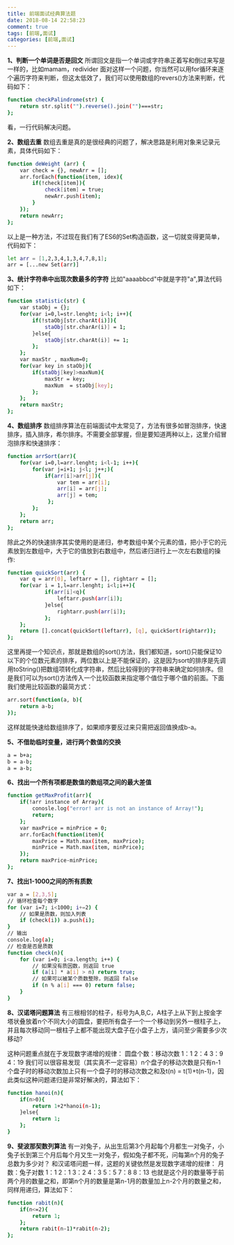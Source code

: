 ```yaml
---
title: 前端面试经典算法题
date: 2018-08-14 22:58:23
comment: true
tags: [前端,面试]
categories: [前端,面试]
---
```

__1、判断一个单词是否是回文__
所谓回文是指一个单词或字符串正着写和倒过来写是一样的，比如mamam，redivider
面对这样一个问题，你当然可以用for循环来逐个遍历字符来判断，但这太低效了，我们可以使用数组的revers()方法来判断，代码如下：
```bash
function checkPalindrome(str) {
    return str.split("").reverse().join("")===str;
};
```
看，一行代码解决问题。

__2、数组去重__
数组去重是真的是很经典的问题了，解决思路是利用对象来记录元素，具体代码如下：
```bash
function deWeight (arr) {
    var check = {}, newArr = [];
    arr.forEach(function(item, idex){
        if(!check[item]){
            check[item] = true;
            newArr.push(item);
        }
    });
    return newArr;
};
```

以上是一种方法，不过现在我们有了ES6的Set构造函数，这一切就变得更简单，代码如下：
```bash
let arr = [1,2,3,4,1,3,4,7,8,1];
arr = [...new Set(arr)]
```

__3、统计字符串中出现次数最多的字符__
比如"aaaabbcd"中就是字符"a",算法代码如下：
```bash
function statistic(str) {
    var staObj = {};
    for(var i=0,l=str.lenght; i<l; i++){
        if(!staObj[str.charAt(i)]){
            staObj[str.charAr(i)] = 1;
        }else{
            staObj[str.charAt(i)] += 1;
        };
    };
    var maxStr , maxNum=0;
    for(var key in staObj){
        if(staObj[key]>maxNum){
            maxStr = key;
            maxNum  = staObj[key];
        };
    };
    return maxStr;
};
```

__4、数组排序__
数组排序算法在前端面试中太常见了，方法有很多如冒泡排序，快速排序，插入排序，希尔排序。不需要全部掌握，但是要知道两种以上，这里介绍冒泡排序和快速排序：
```bash
function arrSort(arr){
    for(var i=0,l=arr.lenght; i<l-1; i++){
        for(var j=i+1; j<l; j++;){
            if(arr[i]>arr[j]){
                var tem = arr[i];
                arr[i] = arr[j];
                arr[j] = tem;
             };
        };
    };
    return arr;
};

```

除此之外的快速排序其实使用的是递归，参考数组中某个元素的值，把小于它的元素放到左数组中，大于它的值放到右数组中，然后递归进行上一次左右数组的操作:
```bash
function quickSort(arr) {
    var q = arr[0], leftarr = [], rightarr = [];
    for(var i = 1,l=arr.lenght; i<l;i++){
            if(arr[i]<q){
                leftarr.push(arr[i]);
            }else{
                rightarr.push(arr[i]);
            };
    };
    return [].concat(quickSort(leftarr), [q], quickSort(rightarr));
};
```

这里再提一个知识点，那就是数组的sort()方法，我们都知道，sort()只能保证10以下的个位数元素的排序，两位数以上是不能保证的，这是因为sort的排序是先调用toString()把数组项转化成字符串，然后比较得到的字符串来确定如何排序。但是我们可以为sort()方法传入一个比较函数来指定哪个值位于哪个值的前面。下面我们使用比较函数的最简方式：
```bash
arr.sort(function(a, b){
    return a-b;
});

```
这样就能快速给数组排序了，如果顺序要反过来只需把返回值换成b-a。

__5、不借助临时变量，进行两个数值的交换__
```bash
a = b+a;
b = a-b;
a = a-b;
```

__6、找出一个所有项都是数值的数组项之间的最大差值__
```bash
function getMaxProfit(arr){
    if(!arr instance of Array){
        conosle.log("error! arr is not an instance of Array!");
        return;
    };
    var maxPrice = minPrice = 0;
    arr.forEach(function(item){
        maxPrice = Math.max(item, maxPrice);
        minPrice = Math.max(item, minPrice);
    });
    return maxPrice-minPrice;
};
```

__7、找出1-1000之间的所有质数__ 
```bash
var a = [2,3,5];
// 循环检查每个数字
for (var i=7; i<1000; i+=2) {
    // 如果是质数，则加入列表
    if (check(i)) a.push(i);
}
// 输出
console.log(a);
// 检查是否是质数
function check(n){
    for (var i=0; i<a.length; i++) {
        // 如果没有质因数，则返回 true
        if (a[i] * a[i] > n) return true;
        // 如果可以被某个质数整除，则返回 false
        if (n % a[i] === 0) return false;
    }
}
```
__8、汉诺塔问题算法__
有三根相邻的柱子，标号为A,B,C，A柱子上从下到上按金字塔状叠放着n个不同大小的圆盘，要把所有盘子一个一个移动到另外一根柱子上，并且每次移动同一根柱子上都不能出现大盘子在小盘子上方，请问至少需要多少次移动?

这种问题重点就在于发现数字递增的规律：
圆盘个数：移动次数
       1：1
       2：4
       3：9
       4：19
我们可以很容易发现（其实真不一定容易）n个盘子的移动次数是只有n-1个盘子时的移动次数加上只有一个盘子时的移动次数之和及t(n) = t(1)+t(n-1)，因此类似这种问题递归是非常好解决的，算法如下：
```bash
function hanoi(n){
    if(n>0){
        return 1+2*hanoi(n-1);
    }else{
        return 1;
    };
}
```

__9、斐波那契数列算法__
有一对兔子，从出生后第3个月起每个月都生一对兔子，小兔子长到第三个月后每个月又生一对兔子，假如兔子都不死，问每第n个月的兔子总数为多少对？
和汉诺塔问题一样，这题的关键依然是发现数字递增的规律：
月数：兔子对数
   1：1
   2：1
   3：2
   4：3
   5：5
   7：8
   8：13
也就是这个月的数量等于前两个月的数量之和，即第n个月的数量是第n-1月的数量加上n-2个月的数量之和，同样用递归，算法如下：
```bash
function rabit(n){
    if(n<=2){
        return 1;
    };
    return rabit(n-1)*rabit(n-2);
};
```